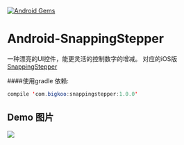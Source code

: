 [![Android Gems](http://www.android-gems.com/badge/saiwu-bigkoo/Android-SnappingStepper.svg?branch=master)](http://www.android-gems.com/lib/saiwu-bigkoo/Android-SnappingStepper)

# Android-SnappingStepper
一种漂亮的UI控件，能更灵活的控制数字的增减。
对应的iOS版 [SnappingStepper](https://github.com/yannickl/SnappingStepper)

####使用gradle 依赖:
```java
compile 'com.bigkoo:snappingstepper:1.0.0'
```

## Demo 图片
![](https://github.com/saiwu-bigkoo/Android-SnappingStepper/blob/master/preview/snappingstepperdemo.gif)
